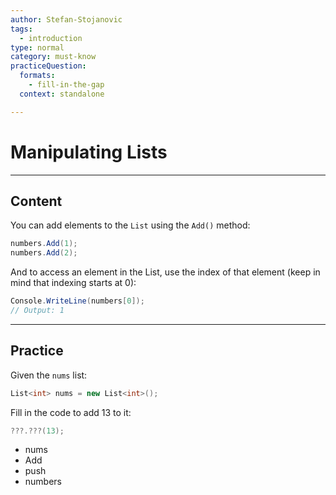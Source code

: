 ```yaml
---
author: Stefan-Stojanovic
tags:
  - introduction
type: normal
category: must-know
practiceQuestion:
  formats:
    - fill-in-the-gap
  context: standalone

---
```


# Manipulating Lists

---

## Content

You can add elements to the `List` using the `Add()` method:
```csharp
numbers.Add(1);
numbers.Add(2);
```

And to access an element in the List, use the index of that element (keep in mind that indexing starts at 0):
```csharp
Console.WriteLine(numbers[0]); 
// Output: 1
```

---

## Practice

Given the `nums` list:

```csharp
List<int> nums = new List<int>();
```

Fill in the code to add 13 to it:
```csharp
???.???(13);
```

- nums
- Add
- push
- numbers

